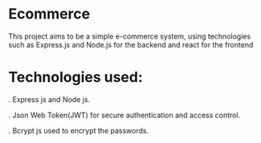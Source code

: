 # Ecommerce

This project aims to be a simple e-commerce system, using technologies such as Express.js and Node.js for the backend and react for the frontend

# Technologies used:

. Express js and Node js.

. Json Web Token(JWT) for secure authentication and access control.

. Bcrypt js used to encrypt the passwords.

